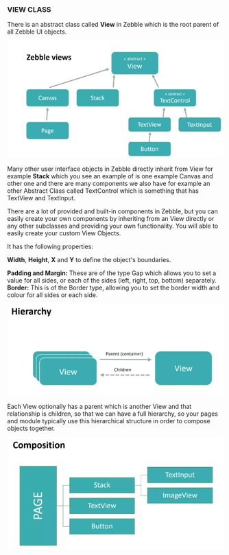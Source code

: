 [viewes]: https://raw.githubusercontent.com/Geeksltd/Zebble.Docs/master/assets/basic-concept/view-class/views.png "Zebble-Intro"
[hierarchy]: https://raw.githubusercontent.com/Geeksltd/Zebble.Docs/master/assets/basic-concept/view-class/hierarchy.png "Zebble-Intro"
[composition]: https://raw.githubusercontent.com/Geeksltd/Zebble.Docs/master/assets/basic-concept/view-class/composition.png "Zebble-Intro"

### VIEW CLASS

There is an abstract class called **View** in Zebble which is the root parent of all Zebble UI objects.

![viewes]

Many other user interface objects in Zebble directly inherit from View for example **Stack** which you see an example of is one example Canvas and other one and there are many components we also have for example an other Abstract Class called TextControl which is something that has TextView and TextInput.

There are a lot of provided and built-in components in Zebble, but you can easily create your own components by inheriting from an View directly or any other subclasses and providing your own functionality. You will able to easily create your custom View Objects. 

It has the following properties:

**Width**, **Height**, **X** and **Y** to define the object's boundaries.

**Padding and Margin:** These are of the type Gap which allows you to set a value for all sides, or each of the sides (left, right, top, bottom) separately.
**Border:** This is of the Border type, allowing you to set the border width and colour for all sides or each side.
 
![hierarchy]

Each View optionally has a parent which is another View and that relationship is children, so that we can have a full hierarchy, so your pages and module typically use this hierarchical structure in order to compose objects together.

![composition]